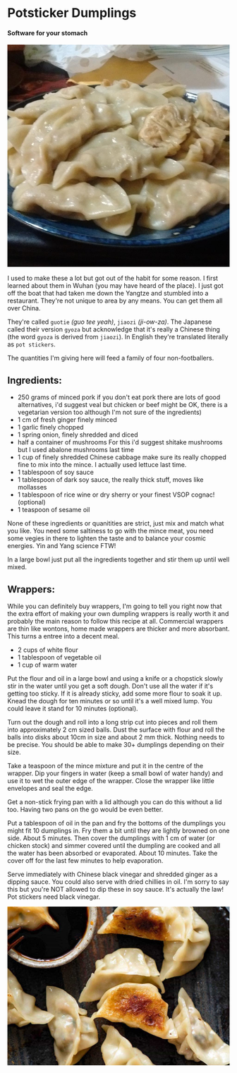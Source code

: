 # Potsticker Dumplings
#### Software for your stomach

![pot stickers](2338345.jpg)

I used to make these a lot but got out of the habit for some reason. I first learned about them in Wuhan (you may have heard of the place). I just got off the boat that had taken me down the Yangtze and stumbled into a restaurant. They're not unique to area by any means. You can get them all over China.  

They're called `guotie` _(guo tee yeah)_, `jiaozi` _(ji-ow-za)_. The Japanese called their version `gyoza` but acknowledge that it's really a Chinese thing 
(the word `gyoza` is derived from `jiaozi`). In English they're translated literally as `pot stickers`.

The quantities I'm giving here will feed a family of four non-footballers.

## Ingredients:

* 250 grams of minced pork 
  if you don't eat pork there are lots of good alternatives, 
  i'd suggest veal but chicken or beef might be OK, 
  there is a vegetarian version too although I'm not sure of the ingredients)
* 1 cm of fresh ginger finely minced
* 1 garlic finely chopped
* 1 spring onion, finely shredded and diced 
* half a container of mushrooms
  For this i'd suggest shitake mushrooms but I used abalone mushrooms last time
* 1 cup of finely shredded Chinese cabbage make sure its really chopped fine to mix into the mince. I actually used lettuce last time. 
* 1 tablespoon of soy sauce
* 1 tablespoon of dark soy sauce, the really thick stuff, moves like mollasses
* 1 tablespoon of rice wine or dry sherry or your finest VSOP cognac! (optional)
* 1 teaspoon of sesame oil

None of these ingredients or quanitities are strict, just mix and match what you like. You need some saltiness to 
go with the mince meat, you need some vegies in there to lighten the taste and to balance your cosmic energies. 
Yin and Yang science FTW! 

In a large bowl just put all the ingredients together and stir them up until well mixed.

## Wrappers:

While you can definitely buy wrappers, I'm going to tell you right now that the extra effort of making your own dumpling wrappers 
is really worth it and probably the main reason to follow this recipe at all. 
Commercial wrappers are thin like wontons, home made wrappers are thicker and more absorbant. 
This turns a entree into a decent meal.

* 2 cups of white flour
* 1 tablespoon of vegetable oil
* 1 cup of warm water 

Put the flour and oil in a large bowl and using a knife or a chopstick slowly stir in the water until you get a soft dough.
Don't use all the water if it's getting too sticky. If it is already sticky, add some more flour to soak it up. 
Knead the dough for ten minutes or so until it's a well mixed lump. You could leave it stand for 10 minutes (optional).

Turn out the dough and roll into a long strip cut into pieces and roll them into approximately 2 cm sized balls.
Dust the surface with flour and roll the balls into disks about 10cm in size and about 2 mm thick. 
Nothing needs to be precise. You should be able to make 30+ dumplings depending on their size.

Take a teaspoon of the mince mixture and put it in the centre of the wrapper. 
Dip your fingers in water (keep a small bowl of water handy) and use it to wet the outer edge of the wrapper.
Close the wrapper like little envelopes and seal the edge. 

Get a non-stick frying pan with a lid although you can do this without a lid too. Having two pans on the go would be even better.

Put a tablespoon of oil in the pan and fry the bottoms of the dumplings you might fit 10 dumplings in. 
Fry them a bit until they are lightly browned on one side. About 5 minutes. 
Then cover the dumplings with 1 cm of water (or chicken stock) and simmer covered until the dumpling are cooked 
and all the water has been absorbed or evaporated. About 10 minutes. Take the cover off for the last few minutes to help evaporation.

Serve immediately with Chinese black vinegar and shredded ginger as a dipping sauce.
You could also serve with dried chillies in oil.
I'm sorry to say this but you're NOT allowed to dip these in soy sauce. It's actually the law! 
Pot stickers need black vinegar.

![More pot stickers](Potstickers_6-landscape.jpg)
